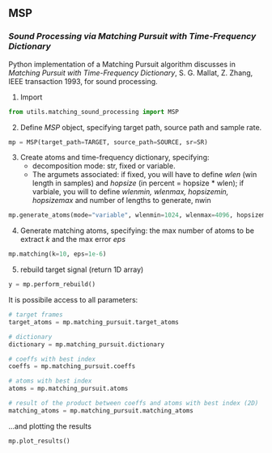 ## **MSP**  
### *Sound Processing via Matching Pursuit with Time-Frequency Dictionary*

Python implementation of a Matching Pursuit algorithm discusses in *Matching Pursuit with Time-Frequency Dictionary*, S. G. Mallat, Z. Zhang, IEEE transaction 1993, for sound processing.

1. Import

```python
from utils.matching_sound_processing import MSP
```
2. Define *MSP* object, specifying target path, source path and sample rate.

```python
mp = MSP(target_path=TARGET, source_path=SOURCE, sr=SR)
```

3. Create atoms and time-frequency dictionary, specifying:
   - decomposition mode: str, fixed or variable. 
   - The argumets associated: if fixed, you will have to define *wlen* (win length in samples) and *hopsize* (in percent = hopsize * wlen); if varbiale, you will to define *wlenmin, wlenmax, hopsizemin, hopsizemax* and number of lengths to generate, nwin

```python
mp.generate_atoms(mode="variable", wlenmin=1024, wlenmax=4096, hopsizemin=0.25, hopsizemax=3, nwin=10)
```

4. Generate matching atoms, specifying: the max number of atoms to be extract *k* and the max error *eps* 

```python
mp.matching(k=10, eps=1e-6)
```

5. rebuild  target signal (return 1D array)

```python
y = mp.perform_rebuild()
```  

It is possibile access to all parameters:


```python
# target frames
target_atoms = mp.matching_pursuit.target_atoms

# dictionary
dictionary = mp.matching_pursuit.dictionary

# coeffs with best index 
coeffs = mp.matching_pursuit.coeffs

# atoms with best index 
atoms = mp.matching_pursuit.atoms

# result of the product between coeffs and atoms with best index (2D)
matching_atoms = mp.matching_pursuit.matching_atoms

```

...and plotting the results


```python
mp.plot_results()

```